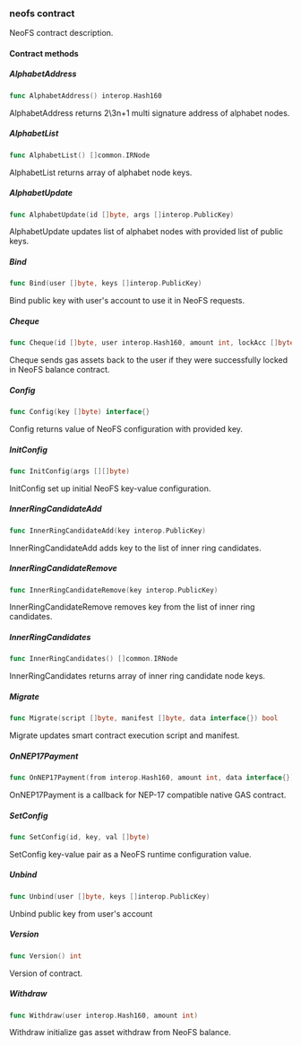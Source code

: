 ### neofs contract

NeoFS contract description\.

#### Contract methods

##### AlphabetAddress

```go
func AlphabetAddress() interop.Hash160
```

AlphabetAddress returns 2\\3n\+1 multi signature address of alphabet nodes\.

##### AlphabetList

```go
func AlphabetList() []common.IRNode
```

AlphabetList returns array of alphabet node keys\.

##### AlphabetUpdate

```go
func AlphabetUpdate(id []byte, args []interop.PublicKey)
```

AlphabetUpdate updates list of alphabet nodes with provided list of public keys\.

##### Bind

```go
func Bind(user []byte, keys []interop.PublicKey)
```

Bind public key with user's account to use it in NeoFS requests\.

##### Cheque

```go
func Cheque(id []byte, user interop.Hash160, amount int, lockAcc []byte)
```

Cheque sends gas assets back to the user if they were successfully locked in NeoFS balance contract\.

##### Config

```go
func Config(key []byte) interface{}
```

Config returns value of NeoFS configuration with provided key\.

##### InitConfig

```go
func InitConfig(args [][]byte)
```

InitConfig set up initial NeoFS key\-value configuration\.

##### InnerRingCandidateAdd

```go
func InnerRingCandidateAdd(key interop.PublicKey)
```

InnerRingCandidateAdd adds key to the list of inner ring candidates\.

##### InnerRingCandidateRemove

```go
func InnerRingCandidateRemove(key interop.PublicKey)
```

InnerRingCandidateRemove removes key from the list of inner ring candidates\.

##### InnerRingCandidates

```go
func InnerRingCandidates() []common.IRNode
```

InnerRingCandidates returns array of inner ring candidate node keys\.

##### Migrate

```go
func Migrate(script []byte, manifest []byte, data interface{}) bool
```

Migrate updates smart contract execution script and manifest\.

##### OnNEP17Payment

```go
func OnNEP17Payment(from interop.Hash160, amount int, data interface{})
```

OnNEP17Payment is a callback for NEP\-17 compatible native GAS contract\.

##### SetConfig

```go
func SetConfig(id, key, val []byte)
```

SetConfig key\-value pair as a NeoFS runtime configuration value\.

##### Unbind

```go
func Unbind(user []byte, keys []interop.PublicKey)
```

Unbind public key from user's account

##### Version

```go
func Version() int
```

Version of contract\.

##### Withdraw

```go
func Withdraw(user interop.Hash160, amount int)
```

Withdraw initialize gas asset withdraw from NeoFS balance\.


